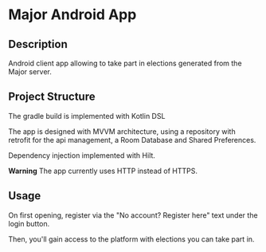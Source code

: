 # Major Android App

## Description

Android client app allowing to take part in elections generated from the Major server.

## Project Structure

The gradle build is implemented with Kotlin DSL

The app is designed with MVVM architecture, using a repository with retrofit for the api management, a Room Database and Shared Preferences.

Dependency injection implemented with Hilt.

**Warning** The app currently uses HTTP instead of HTTPS.

## Usage

On first opening, register via the "No account? Register here" text under the login button.

Then, you'll gain access to the platform with elections you can take part in.